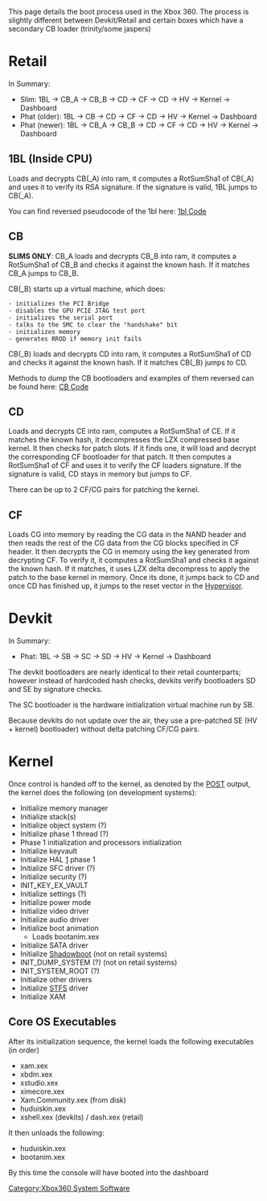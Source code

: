 This page details the boot process used in the Xbox 360. The process is
slightly different between Devkit/Retail and certain boxes which have a
secondary CB loader (trinity/some jaspers)

# Retail

In Summary:

  - Slim: 1BL -\> CB_A -\> CB_B -\> CD -\> CF -\> CD -\> HV -\> Kernel
    -\> Dashboard
  - Phat (older): 1BL -\> CB -\> CD -\> CF -\> CD -\> HV -\> Kernel -\>
    Dashboard
  - Phat (newer): 1BL -\> CB_A -\> CB_B -\> CD -\> CF -\> CD -\> HV
    -\> Kernel -\> Dashboard

## 1BL (Inside CPU)

Loads and decrypts CB(_A) into ram, it computes a RotSumSha1 of CB(_A)
and uses it to verify its RSA signature. If the signature is valid, 1BL
jumps to CB(_A).

You can find reversed pseudocode of the 1bl here: [1bl
Code](1bl_Code "wikilink")

## CB

**SLIMS ONLY**: CB_A loads and decrypts CB_B into ram, it computes a
RotSumSha1 of CB_B and checks it against the known hash. If it matches
CB_A jumps to CB_B.

CB(_B) starts up a virtual machine, which does:

    - initializes the PCI Bridge
    - disables the GPU PCIE JTAG test port
    - initializes the serial port
    - talks to the SMC to clear the "handshake" bit
    - initializes memory
    - generates RROD if memory init fails

CB(_B) loads and decrypts CD into ram, it computes a RotSumSha1 of CD
and checks it against the known hash. If it matches CB(_B) jumps to CD.

Methods to dump the CB bootloaders and examples of them reversed can be
found here: [CB Code](CB_Code "wikilink")

## CD

Loads and decrypts CE into ram, computes a RotSumSha1 of CE. If it
matches the known hash, it decompresses the LZX compressed base
kernel.
It then checks for patch slots. If it finds one, it will load and
decrypt the corresponding CF bootloader for that patch. It then computes
a RotSumSha1 of CF and uses it to verify the CF loaders signature. If
the signature is valid, CD stays in memory but jumps to CF.

There can be up to 2 CF/CG pairs for patching the kernel.

## CF

Loads CG into memory by reading the CG data in the NAND header and then
reads the rest of the CG data from the CG blocks specified in CF header.
It then decrypts the CG in memory using the key generated from
decrypting CF. To verify it, it computes a RotSumSha1 and checks it
against the known hash. If it matches, it uses LZX delta decompress to
apply the patch to the base kernel in memory. Once its done, it jumps
back to CD and once CD has finished up, it jumps to the reset vector in
the [Hypervisor](Hypervisor "wikilink").

# Devkit

In Summary:

  - Phat: 1BL -\> SB -\> SC -\> SD -\> HV -\> Kernel -\> Dashboard

The devkit bootloaders are nearly identical to their retail
counterparts; however instead of hardcoded hash checks, devkits verify
bootloaders SD and SE by signature checks.

The SC bootloader is the hardware initialization virtual machine run by
SB.

Because devkits do not update over the air, they use a pre-patched SE
(HV + kernel) bootloader) without delta patching CF/CG pairs.

# Kernel

Once control is handed off to the kernel, as denoted by the
[POST](POST "wikilink") output, the kernel does the following (on
development systems):

<!-- end list -->

  - Initialize memory manager
  - Initialize stack(s)
  - Initialize object system (?)
  - Initialize phase 1 thread (?)
  - Phase 1 initialization and processors initialization
  - Initialize keyvault
  - Initialize HAL [1](https://en.wikipedia.org/wiki/HAL_\(software\))
    phase 1
  - Initialize SFC driver (?)
  - Initialize security (?)
  - INIT_KEY_EX_VAULT
  - Initialize settings (?)
  - Initialize power mode
  - Initialize video driver
  - Initialize audio driver
  - Initialize boot animation
      - Loads bootanim.xex
  - Initialize SATA driver
  - Initialize [Shadowboot](Shadowboot "wikilink") (not on retail
    systems)
  - INIT_DUMP_SYSTEM (?) (not on retail systems)
  - INIT_SYSTEM_ROOT (?)
  - Initialize other drivers
  - Initialize [STFS](STFS "wikilink") driver
  - Initialize XAM

</ol>

## Core OS Executables

After its initialization sequence, the kernel loads the following
executables (in order)

  - xam.xex
  - xbdm.xex
  - xstudio.xex
  - ximecore.xex
  - Xam.Community.xex (from disk)
  - huduiskin.xex
  - xshell.xex (devkits) / dash.xex (retail)

It then unloads the following:

  - huduiskin.xex
  - bootanim.xex

By this time the console will have booted into the dashboard

[Category:Xbox360 System
Software](Category:Xbox360_System_Software "wikilink")